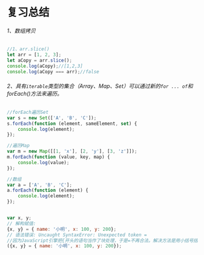 # 复习总结

###### 1、数组拷贝

```js
//1、arr.slice()
let arr = [1, 2, 3];
let aCopy = arr.slice();
console.log(aCopy);//[1,2,3]
console.log(aCopy === arr);//false
```

###### 2、具有`iterable`类型的集合（Array、Map、Set）可以通过新的`for ... of`和forEach()方法来遍历。

```js
//forEach遍历Set
var s = new Set(['A', 'B', 'C']);
s.forEach(function (element, sameElement, set) {
    console.log(element);
});

//遍历Map
var m = new Map([[1, 'x'], [2, 'y'], [3, 'z']]);
m.forEach(function (value, key, map) {
    console.log(value);
});

//数组
var a = ['A', 'B', 'C'];
a.forEach(function (element) {
    console.log(element);
});
```

```js

var x, y;
// 解构赋值:
{x, y} = { name: '小明', x: 100, y: 200};
// 语法错误: Uncaught SyntaxError: Unexpected token =
//因为JavaScript引擎把{开头的语句当作了块处理，于是=不再合法。解决方法是用小括号括起来：
({x, y} = { name: '小明', x: 100, y: 200});
```

